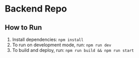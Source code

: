 # Backend Repo

## How to Run
1. Install dependencies: `npm install`
2. To run on development mode, run: `npm run dev`
3. To build and deploy, run: `npm run build && npm run start`